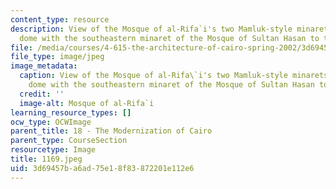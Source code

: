 ```yaml
---
content_type: resource
description: View of the Mosque of al-Rifa`i's two Mamluk-style minarets and entrance
  dome with the southeastern minaret of the Mosque of Sultan Hasan to the right.
file: /media/courses/4-615-the-architecture-of-cairo-spring-2002/3d69457ba6ad75e18f83872201e112e6_1169.jpeg
file_type: image/jpeg
image_metadata:
  caption: View of the Mosque of al-Rifa\`i's two Mamluk-style minarets and entrance
    dome with the southeastern minaret of the Mosque of Sultan Hasan to the right.
  credit: ''
  image-alt: Mosque of al-Rifa`i
learning_resource_types: []
ocw_type: OCWImage
parent_title: 18 - The Modernization of Cairo
parent_type: CourseSection
resourcetype: Image
title: 1169.jpeg
uid: 3d69457b-a6ad-75e1-8f83-872201e112e6
---
```

